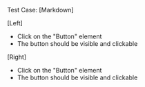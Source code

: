 Test Case:
[Markdown]

[Left]
- Click on the "Button" element
- The button should be visible and clickable

[Right]
- Click on the "Button" element
- The button should be visible and clickable